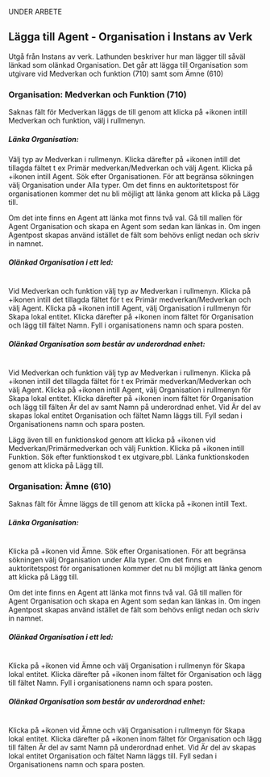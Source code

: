 
UNDER ARBETE

## Lägga till Agent - Organisation i Instans av Verk

Utgå från Instans av verk. Lathunden beskriver hur man lägger till såväl länkad som olänkad Organisation. Det går att lägga till Organisation som utgivare vid Medverkan och funktion (710) samt som Ämne (610)

### Organisation: Medverkan och Funktion (710)

Saknas fält för Medverkan läggs de till genom att klicka på +ikonen intill Medverkan och funktion, välj i rullmenyn.

##### Länka Organisation:
Välj typ av Medverkan i rullmenyn. Klicka därefter på +ikonen intill det tillagda fältet t ex Primär medverkan/Medverkan och välj Agent. Klicka på +ikonen intill Agent. Sök efter Organisationen. För att begränsa sökningen välj Organisation under Alla typer. Om det finns en auktoritetspost för organisationen kommer det nu bli möjligt att länka genom att klicka på Lägg till.

Om det inte finns en Agent att länka mot finns två val. Gå till mallen för Agent Organisation och skapa en Agent som sedan kan länkas in. Om ingen Agentpost skapas använd istället de fält som behövs enligt nedan och skriv in namnet.

##### Olänkad Organisation i ett led:
<br/>Vid Medverkan och funktion välj typ av Medverkan i rullmenyn. Klicka på +ikonen intill det tillagda fältet för t ex Primär medverkan/Medverkan och välj Agent. Klicka på +ikonen intill Agent, välj Organisation i rullmenyn för Skapa lokal entitet. Klicka därefter på +ikonen inom fältet för Organisation och lägg till fältet Namn. Fyll i organisationens namn och spara posten.  

##### Olänkad Organisation som består av underordnad enhet:
<br/>Vid Medverkan och funktion välj typ av Medverkan i rullmenyn. Klicka på +ikonen intill det tillagda fältet för t ex Primär medverkan/Medverkan och välj Agent. Klicka på +ikonen intill Agent, välj Organisation i rullmenyn för Skapa lokal entitet. Klicka därefter på +ikonen inom fältet för Organisation och lägg till fälten Är del av samt Namn på underordnad enhet. Vid Är del av skapas lokal entitet Organisation och fältet Namn läggs till. Fyll sedan i Organisationens namn och spara posten.


Lägg även till en funktionskod genom att klicka på +ikonen vid Medverkan/Primärmedverkan och välj Funktion. Klicka på +ikonen intill Funktion. Sök efter funktionskod t ex utgivare,pbl. Länka funktionskoden genom att klicka på Lägg till.


### Organisation: Ämne (610)

Saknas fält för Ämne läggs de till genom att klicka på +ikonen intill Text.

##### Länka Organisation:
<br/>Klicka på +ikonen vid Ämne. Sök efter Organisationen. För att begränsa sökningen välj Organisation under Alla typer. Om det finns en auktoritetspost för organisationen kommer det nu bli möjligt att länka genom att klicka på Lägg till. 

Om det inte finns en Agent att länka mot finns två val. Gå till mallen för Agent Organisation och skapa en Agent som sedan kan länkas in. Om ingen Agentpost skapas använd istället de fält som behövs enligt nedan och skriv in namnet.

##### Olänkad Organisation i ett led:
<br/>Klicka på +ikonen vid Ämne och välj Organisation i rullmenyn för Skapa lokal entitet. Klicka därefter på +ikonen inom fältet för Organisation och lägg till fältet Namn. Fyll i organisationens namn och spara posten.  

##### Olänkad Organisation som består av underordnad enhet:
<br/>Klicka på +ikonen vid Ämne och välj Organisation i rullmenyn för Skapa lokal entitet. Klicka därefter på +ikonen inom fältet för Organisation och lägg till fälten Är del av samt Namn på underordnad enhet. Vid Är del av skapas lokal entitet Organisation och fältet Namn läggs till. Fyll sedan i Organisationens namn och spara posten.




